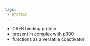 ```yaml
---
tags:
 - protein
---
```

- CREB binding protein 
- present in complex with p300
- functions as a versatile coactivator 